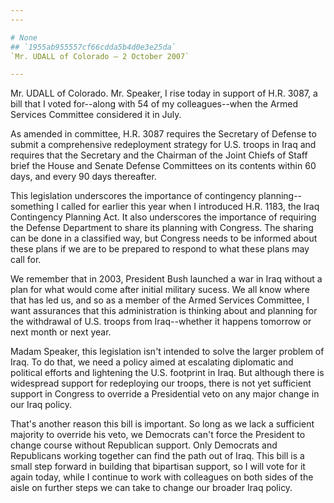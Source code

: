 ```yaml
---
---

# None
## `1955ab955557cf66cdda5b4d0e3e25da`
`Mr. UDALL of Colorado — 2 October 2007`

---
```



Mr. UDALL of Colorado. Mr. Speaker, I rise today in support of H.R. 
3087, a bill that I voted for--along with 54 of my colleagues--when the 
Armed Services Committee considered it in July.

As amended in committee, H.R. 3087 requires the Secretary of Defense 
to submit a comprehensive redeployment strategy for U.S. troops in Iraq 
and requires that the Secretary and the Chairman of the Joint Chiefs of 
Staff brief the House and Senate Defense Committees on its contents 
within 60 days, and every 90 days thereafter.

This legislation underscores the importance of contingency planning--
something I called for earlier this year when I introduced H.R. 1183, 
the Iraq Contingency Planning Act. It also underscores the importance 
of requiring the Defense Department to share its planning with 
Congress. The sharing can be done in a classified way, but Congress 
needs to be informed about these plans if we are to be prepared to 
respond to what these plans may call for.

We remember that in 2003, President Bush launched a war in Iraq 
without a plan for what would come after initial military sucess. We 
all know where that has led us, and so as a member of the Armed 
Services Committee, I want assurances that this administration is 
thinking about and planning for the withdrawal of U.S. troops from 
Iraq--whether it happens tomorrow or next month or next year.

Madam Speaker, this legislation isn't intended to solve the larger 
problem of Iraq. To do that, we need a policy aimed at escalating 
diplomatic and political efforts and lightening the U.S. footprint in 
Iraq. But although there is widespread support for redeploying our 
troops, there is not yet sufficient support in Congress to override a 
Presidential veto on any major change in our Iraq policy.

That's another reason this bill is important. So long as we lack a 
sufficient majority to override his veto, we Democrats can't force the 
President to change course without Republican support. Only Democrats 
and Republicans working together can find the path out of Iraq. This 
bill is a small step forward in building that bipartisan support, so I 
will vote for it again today, while I continue to work with colleagues 
on both sides of the aisle on further steps we can take to change our 
broader Iraq policy.